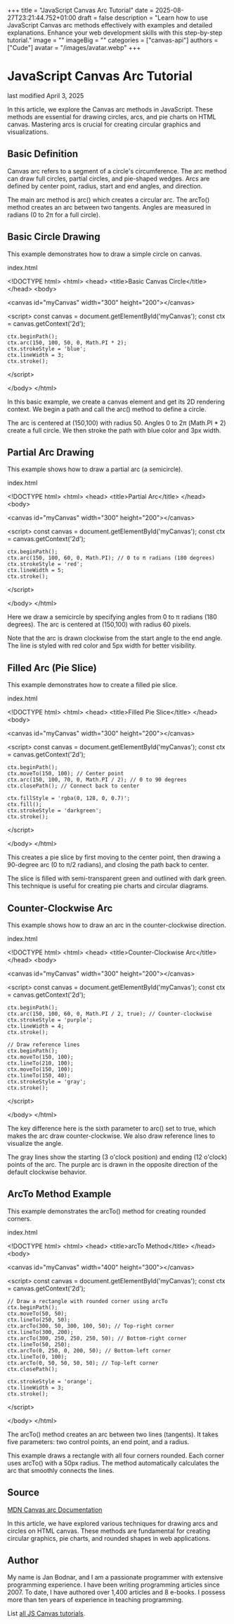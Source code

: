 +++
title = "JavaScript Canvas Arc Tutorial"
date = 2025-08-27T23:21:44.752+01:00
draft = false
description = "Learn how to use JavaScript Canvas arc methods effectively with examples and detailed explanations. Enhance your web development skills with this step-by-step tutorial."
image = ""
imageBig = ""
categories = ["canvas-api"]
authors = ["Cude"]
avatar = "/images/avatar.webp"
+++

# JavaScript Canvas Arc Tutorial

last modified April 3, 2025

In this article, we explore the Canvas arc methods in JavaScript. These
methods are essential for drawing circles, arcs, and pie charts on HTML canvas.
Mastering arcs is crucial for creating circular graphics and visualizations.

## Basic Definition

Canvas arc refers to a segment of a circle's circumference. The arc method
can draw full circles, partial circles, and pie-shaped wedges. Arcs are
defined by center point, radius, start and end angles, and direction.

The main arc method is arc() which creates a circular arc.
The arcTo() method creates an arc between two tangents.
Angles are measured in radians (0 to 2π for a full circle).

## Basic Circle Drawing

This example demonstrates how to draw a simple circle on canvas.

index.html
    

&lt;!DOCTYPE html&gt;
&lt;html&gt;
&lt;head&gt;
    &lt;title&gt;Basic Canvas Circle&lt;/title&gt;
&lt;/head&gt;
&lt;body&gt;

&lt;canvas id="myCanvas" width="300" height="200"&gt;&lt;/canvas&gt;

&lt;script&gt;
    const canvas = document.getElementById('myCanvas');
    const ctx = canvas.getContext('2d');
    
    ctx.beginPath();
    ctx.arc(150, 100, 50, 0, Math.PI * 2);
    ctx.strokeStyle = 'blue';
    ctx.lineWidth = 3;
    ctx.stroke();
&lt;/script&gt;

&lt;/body&gt;
&lt;/html&gt;

In this basic example, we create a canvas element and get its 2D rendering
context. We begin a path and call the arc() method to define
a circle.

The arc is centered at (150,100) with radius 50. Angles 0 to 2π (Math.PI * 2)
create a full circle. We then stroke the path with blue color and 3px width.

## Partial Arc Drawing

This example shows how to draw a partial arc (a semicircle).

index.html
    

&lt;!DOCTYPE html&gt;
&lt;html&gt;
&lt;head&gt;
    &lt;title&gt;Partial Arc&lt;/title&gt;
&lt;/head&gt;
&lt;body&gt;

&lt;canvas id="myCanvas" width="300" height="200"&gt;&lt;/canvas&gt;

&lt;script&gt;
    const canvas = document.getElementById('myCanvas');
    const ctx = canvas.getContext('2d');
    
    ctx.beginPath();
    ctx.arc(150, 100, 60, 0, Math.PI); // 0 to π radians (180 degrees)
    ctx.strokeStyle = 'red';
    ctx.lineWidth = 5;
    ctx.stroke();
&lt;/script&gt;

&lt;/body&gt;
&lt;/html&gt;

Here we draw a semicircle by specifying angles from 0 to π radians (180 degrees).
The arc is centered at (150,100) with radius 60 pixels.

Note that the arc is drawn clockwise from the start angle to the end angle.
The line is styled with red color and 5px width for better visibility.

## Filled Arc (Pie Slice)

This example demonstrates how to create a filled pie slice.

index.html
    

&lt;!DOCTYPE html&gt;
&lt;html&gt;
&lt;head&gt;
    &lt;title&gt;Filled Pie Slice&lt;/title&gt;
&lt;/head&gt;
&lt;body&gt;

&lt;canvas id="myCanvas" width="300" height="200"&gt;&lt;/canvas&gt;

&lt;script&gt;
    const canvas = document.getElementById('myCanvas');
    const ctx = canvas.getContext('2d');
    
    ctx.beginPath();
    ctx.moveTo(150, 100); // Center point
    ctx.arc(150, 100, 70, 0, Math.PI / 2); // 0 to 90 degrees
    ctx.closePath(); // Connect back to center
    
    ctx.fillStyle = 'rgba(0, 128, 0, 0.7)';
    ctx.fill();
    ctx.strokeStyle = 'darkgreen';
    ctx.stroke();
&lt;/script&gt;

&lt;/body&gt;
&lt;/html&gt;

This creates a pie slice by first moving to the center point, then drawing
a 90-degree arc (0 to π/2 radians), and closing the path back to center.

The slice is filled with semi-transparent green and outlined with dark green.
This technique is useful for creating pie charts and circular diagrams.

## Counter-Clockwise Arc

This example shows how to draw an arc in the counter-clockwise direction.

index.html
    

&lt;!DOCTYPE html&gt;
&lt;html&gt;
&lt;head&gt;
    &lt;title&gt;Counter-Clockwise Arc&lt;/title&gt;
&lt;/head&gt;
&lt;body&gt;

&lt;canvas id="myCanvas" width="300" height="200"&gt;&lt;/canvas&gt;

&lt;script&gt;
    const canvas = document.getElementById('myCanvas');
    const ctx = canvas.getContext('2d');
    
    ctx.beginPath();
    ctx.arc(150, 100, 60, 0, Math.PI / 2, true); // Counter-clockwise
    ctx.strokeStyle = 'purple';
    ctx.lineWidth = 4;
    ctx.stroke();
    
    // Draw reference lines
    ctx.beginPath();
    ctx.moveTo(150, 100);
    ctx.lineTo(210, 100);
    ctx.moveTo(150, 100);
    ctx.lineTo(150, 40);
    ctx.strokeStyle = 'gray';
    ctx.stroke();
&lt;/script&gt;

&lt;/body&gt;
&lt;/html&gt;

The key difference here is the sixth parameter to arc() set to
true, which makes the arc draw counter-clockwise. We also draw reference
lines to visualize the angle.

The gray lines show the starting (3 o'clock position) and ending (12 o'clock)
points of the arc. The purple arc is drawn in the opposite direction of
the default clockwise behavior.

## ArcTo Method Example

This example demonstrates the arcTo() method for creating
rounded corners.

index.html
    

&lt;!DOCTYPE html&gt;
&lt;html&gt;
&lt;head&gt;
    &lt;title&gt;arcTo Method&lt;/title&gt;
&lt;/head&gt;
&lt;body&gt;

&lt;canvas id="myCanvas" width="400" height="300"&gt;&lt;/canvas&gt;

&lt;script&gt;
    const canvas = document.getElementById('myCanvas');
    const ctx = canvas.getContext('2d');
    
    // Draw a rectangle with rounded corner using arcTo
    ctx.beginPath();
    ctx.moveTo(50, 50);
    ctx.lineTo(250, 50);
    ctx.arcTo(300, 50, 300, 100, 50); // Top-right corner
    ctx.lineTo(300, 200);
    ctx.arcTo(300, 250, 250, 250, 50); // Bottom-right corner
    ctx.lineTo(50, 250);
    ctx.arcTo(0, 250, 0, 200, 50); // Bottom-left corner
    ctx.lineTo(0, 100);
    ctx.arcTo(0, 50, 50, 50, 50); // Top-left corner
    ctx.closePath();
    
    ctx.strokeStyle = 'orange';
    ctx.lineWidth = 3;
    ctx.stroke();
&lt;/script&gt;

&lt;/body&gt;
&lt;/html&gt;

The arcTo() method creates an arc between two lines (tangents).
It takes five parameters: two control points, an end point, and a radius.

This example draws a rectangle with all four corners rounded. Each corner
uses arcTo() with a 50px radius. The method automatically
calculates the arc that smoothly connects the lines.

## Source

[MDN Canvas arc Documentation](https://developer.mozilla.org/en-US/docs/Web/API/CanvasRenderingContext2D/arc)

In this article, we have explored various techniques for drawing arcs and
circles on HTML canvas. These methods are fundamental for creating circular
graphics, pie charts, and rounded shapes in web applications.

## Author

My name is Jan Bodnar, and I am a passionate programmer with extensive
programming experience. I have been writing programming articles since 2007.
To date, I have authored over 1,400 articles and 8 e-books. I possess more
than ten years of experience in teaching programming.

List [all JS Canvas tutorials](/all/#canvas).